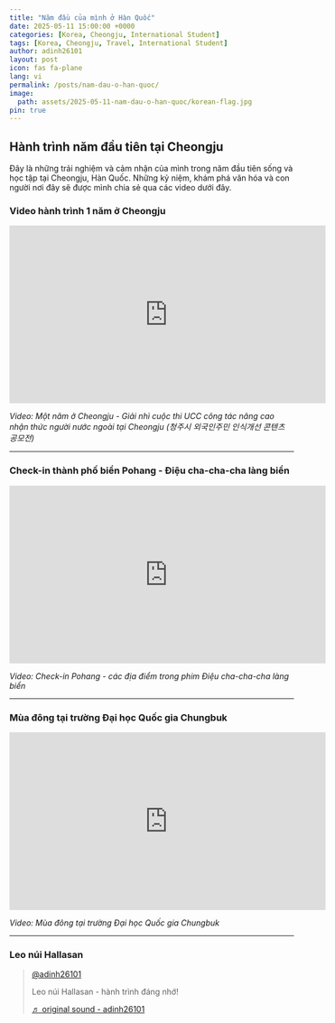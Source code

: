 ```yaml
---
title: "Năm đầu của mình ở Hàn Quốc"
date: 2025-05-11 15:00:00 +0000
categories: [Korea, Cheongju, International Student]
tags: [Korea, Cheongju, Travel, International Student]
author: adinh26101
layout: post
icon: fas fa-plane
lang: vi
permalink: /posts/nam-dau-o-han-quoc/
image:
  path: assets/2025-05-11-nam-dau-o-han-quoc/korean-flag.jpg
pin: true
---
```


## Hành trình năm đầu tiên tại Cheongju

<p>Đây là những trải nghiệm và cảm nhận của mình trong năm đầu tiên sống và học tập tại Cheongju, Hàn Quốc. Những kỷ niệm, khám phá văn hóa và con người nơi đây sẽ được mình chia sẻ qua các video dưới đây.</p>

### Video hành trình 1 năm ở Cheongju

<iframe width="560" height="315" src="https://www.youtube.com/embed/u757aGaLK4Y" 
title="YouTube video player" frameborder="0" 
allow="accelerometer; autoplay; clipboard-write; encrypted-media; gyroscope; picture-in-picture; web-share" 
allowfullscreen></iframe>

*Video: Một năm ở Cheongju - Giải nhì cuộc thi UCC công tác nâng cao nhận thức người nước ngoài tại Cheongju (청주시 외국인주민 인식개선 콘텐츠 공모전)*

---

### Check-in thành phố biển Pohang - Điệu cha-cha-cha làng biển

<iframe width="560" height="315" src="https://www.youtube.com/embed/5cSX_cUNw_0" 
title="Check-in Pohang" frameborder="0" 
allow="accelerometer; autoplay; clipboard-write; encrypted-media; gyroscope; picture-in-picture; web-share" 
allowfullscreen></iframe>

*Video: Check-in Pohang - các địa điểm trong phim Điệu cha-cha-cha làng biển*

---

### Mùa đông tại trường Đại học Quốc gia Chungbuk

<iframe width="560" height="315" src="https://www.youtube.com/embed/3Is1sQRgxjE" 
title="Mùa đông Đại học Quốc gia Chungbuk" frameborder="0" 
allow="accelerometer; autoplay; clipboard-write; encrypted-media; gyroscope; picture-in-picture; web-share" 
allowfullscreen></iframe>

*Video: Mùa đông tại trường Đại học Quốc gia Chungbuk*

---

### Leo núi Hallasan

<blockquote class="tiktok-embed" cite="https://www.tiktok.com/@adinh26101/photo/7463640082268933394" data-video-id="7463640082268933394" style="max-width: 605px;min-width: 325px;" >
  <section> 
    <a target="_blank" title="@adinh26101" href="https://www.tiktok.com/@adinh26101">@adinh26101</a> 
    <p>Leo núi Hallasan - hành trình đáng nhớ!</p> 
    <a target="_blank" title="♬ original sound - adinh26101" href="https://www.tiktok.com/music/original-sound-7463640082405431810">♬ original sound - adinh26101</a>
  </section> 
</blockquote> 
<script async src="https://www.tiktok.com/embed.js"></script>